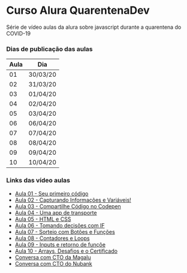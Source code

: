 # Curso Alura QuarentenaDev
Série de vídeo aulas da alura sobre javascript durante a quarentena do COVID-19

### Dias de publicação das aulas
Aula|Dia
----|----
01|30/03/20
02|31/03/20
03|01/04/20
04|02/04/20
05|03/04/20
06|06/04/20
07|07/04/20
08|08/04/20
09|09/04/20
10|10/04/20

### Links das vídeo aulas
- [Aula 01 - Seu primeiro código](https://www.youtube.com/watch?v=wtbgwcMrkQg&feature=emb_logo)
- [Aula 02 - Capturando Informações e Variáveis!](https://www.youtube.com/watch?v=n50RdpLtsEo&feature=emb_logo)
- [Aula 03 - Compartilhe Código no Codepen](https://www.youtube.com/watch?v=psaQD4cEhHs&feature=emb_logo)
- [Aula 04 - Uma app de transporte](https://www.youtube.com/watch?v=dk-OawbD0HU&feature=emb_logo)
- [Aula 05 - HTML e CSS](https://www.youtube.com/watch?v=L7OYDc5mSMU&feature=emb_logo)
- [Aula 06 - Tomando decisões com IF](https://www.youtube.com/watch?v=Y-frK-u2am8&feature=emb_logo)
- [Aula 07 - Sorteio com Botões e Funções](https://www.youtube.com/watch?v=Iy8fJU6xcus&feature=emb_logo)
- [Aula 08 - Contadores e Loops](https://www.youtube.com/watch?v=NFkehpp-Jlk&feature=emb_logo)
- [Aula 09 - Inputs e retorno de funçõe](https://www.youtube.com/watch?v=p5wzR-VVdNs&feature=emb_logo)
- [Aula 10 - Arrays, Desafios e o Certificado](https://www.youtube.com/watch?v=5yTQRs8vrlI&feature=emb_logo)
- [Conversa com CTO da Magalu](https://www.youtube.com/watch?v=XS4yrO9us9w&feature=youtu.be&utm_campaign=alura__live_01_-_cto_magazineluiza&utm_medium=email&utm_source=RD+Station)
- [Conversa com CTO do Nubank](https://www.youtube.com/watch?v=vBTy3A7eyKY&feature=youtu.be&utm_campaign=alura__live_02_-_gestao_de_pessoas_nubank_-_quarentenadev&utm_medium=email&utm_source=RD+Station)
